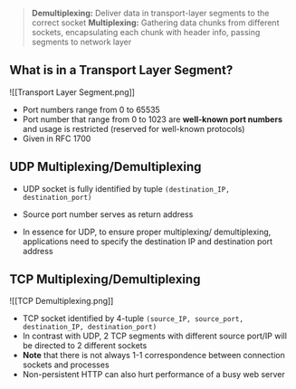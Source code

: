 > **Demultiplexing:** Deliver data in transport-layer segments to the correct socket
> **Multiplexing:** Gathering data chunks from different sockets, encapsulating each chunk with header info, passing segments to network layer

## What is in a Transport Layer Segment?
![[Transport Layer Segment.png]]
- Port numbers range from 0 to 65535
- Port number that range from 0 to 1023 are **well-known port numbers** and usage is restricted (reserved for well-known protocols)
- Given in RFC 1700

## UDP Multiplexing/Demultiplexing 
- UDP socket is fully identified by tuple `(destination_IP, destination_port)`
- Source port number serves as return address

- In essence for UDP, to ensure proper multiplexing/ demultiplexing, applications need to specify the destination IP and destination port address

## TCP Multiplexing/Demultiplexing
![[TCP Demultiplexing.png]]
- TCP socket identified by 4-tuple `(source_IP, source_port, destination_IP, destination_port)`
- In contrast with UDP, 2 TCP segments with different source port/IP will be directed to 2 different sockets
- **Note** that there is not always 1-1 correspondence between connection sockets and processes
- Non-persistent HTTP can also hurt performance of a busy web server